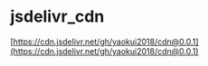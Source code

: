 # jsdelivr_cdn
[https://cdn.jsdelivr.net/gh/yaokui2018/cdn@0.0.1](https://cdn.jsdelivr.net/gh/yaokui2018/cdn@0.0.1)
